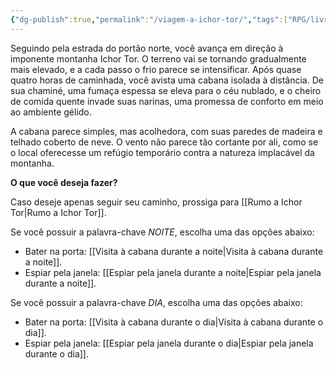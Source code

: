 ```yaml
---
{"dg-publish":true,"permalink":"/viagem-a-ichor-tor/","tags":["RPG/livro-jogo/Aasthar/story-points"],"created":"2024-12-06T15:09:36.891-05:00","updated":"2025-01-08T16:14:25.673-05:00"}
---
```



Seguindo pela estrada do portão norte, você avança em direção à imponente montanha Ichor Tor. O terreno vai se tornando gradualmente mais elevado, e a cada passo o frio parece se intensificar. Após quase quatro horas de caminhada, você avista uma cabana isolada à distância. De sua chaminé, uma fumaça espessa se eleva para o céu nublado, e o cheiro de comida quente invade suas narinas, uma promessa de conforto em meio ao ambiente gélido.

A cabana parece simples, mas acolhedora, com suas paredes de madeira e telhado coberto de neve. O vento não parece tão cortante por ali, como se o local oferecesse um refúgio temporário contra a natureza implacável da montanha.

**O que você deseja fazer?**

Caso deseje apenas seguir seu caminho, prossiga para [[Rumo a Ichor Tor\|Rumo a Ichor Tor]].

Se você possuir a palavra-chave *NOITE*, escolha uma das opções abaixo:

- Bater na porta: [[Visita à cabana durante a noite\|Visita à cabana durante a noite]].
- Espiar pela janela: [[Espiar pela janela durante a noite\|Espiar pela janela durante a noite]].

Se você possuir a palavra-chave *DIA*, escolha uma das opções abaixo:

- Bater na porta: [[Visita à cabana durante o dia\|Visita à cabana durante o dia]].
- Espiar pela janela: [[Espiar pela janela durante o dia\|Espiar pela janela durante o dia]].

